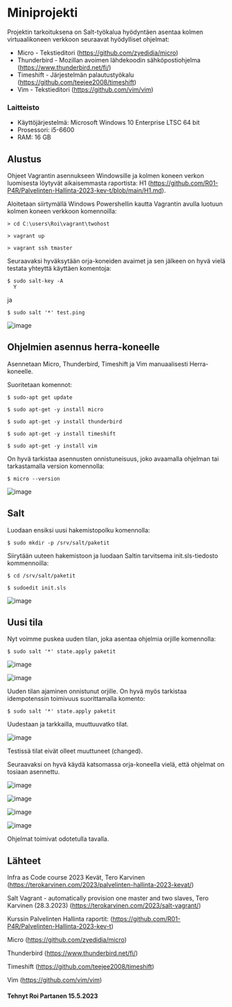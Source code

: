 # Miniprojekti


Projektin tarkoituksena on Salt-työkalua hyödyntäen asentaa kolmen virtuaalikoneen verkkoon seuraavat hyödylliset ohjelmat:

 * Micro - Tekstieditori (https://github.com/zyedidia/micro)
 * Thunderbird - Mozillan avoimen lähdekoodin sähköpostiohjelma (https://www.thunderbird.net/fi/)
 * Timeshift - Järjestelmän palautustyökalu (https://github.com/teejee2008/timeshift)
 * Vim - Tekstieditori (https://github.com/vim/vim)

 
### Laitteisto
 
* Käyttöjärjestelmä: Microsoft Windows 10 Enterprise LTSC 64 bit
* Prosessori: i5-6600
* RAM: 16 GB





## Alustus

Ohjeet Vagrantin asennukseen Windowsille ja kolmen koneen verkon luomisesta löytyvät aikaisemmasta raportista: H1 (https://github.com/R01-P4R/Palvelinten-Hallinta-2023-kev-t/blob/main/H1.md).

Aloitetaan siirtymällä Windows Powershellin kautta Vagrantin avulla luotuun kolmen koneen verkkoon komennoilla:

	> cd C:\users\Roi\vagrant\twohost

	> vagrant up

	> vagrant ssh tmaster

Seuraavaksi hyväksytään orja-koneiden avaimet ja sen jälkeen on hyvä vielä testata yhteyttä käyttäen komentoja:

    $ sudo salt-key -A
      Y
    
   ja
   
    $ sudo salt '*' test.ping
  
  ![image](https://github.com/R01-P4R/Miniprojekti/assets/106889187/f273158e-ed78-4745-9ea5-9bf84f28dd38)
  

   

## Ohjelmien asennus herra-koneelle

Asennetaan Micro, Thunderbird, Timeshift ja Vim manuaalisesti Herra-koneelle.

Suoritetaan komennot:

    $ sudo-apt get update
    
    $ sudo apt-get -y install micro
    
    $ sudo apt-get -y install thunderbird
    
    $ sudo apt-get -y install timeshift
    
    $ sudo apt-get -y install vim

On hyvä tarkistaa asennusten onnistuneisuus, joko avaamalla ohjelman tai tarkastamalla version komennolla:

    $ micro --version
    
![image](https://github.com/R01-P4R/Miniprojekti/assets/106889187/364b7070-c11d-49d9-956d-abf328652a27)


## Salt

Luodaan ensiksi uusi hakemistopolku komennolla:

    $ sudo mkdir -p /srv/salt/paketit
  
 Siirytään uuteen hakemistoon ja luodaan Saltin tarvitsema init.sls-tiedosto kommennoilla:
 
    $ cd /srv/salt/paketit
    
    $ sudoedit init.sls
    
 ![image](https://github.com/R01-P4R/Miniprojekti/assets/106889187/1836d03c-9327-4d30-83fe-0cb01948515c)


## Uusi tila 
 
 Nyt voimme puskea uuden tilan, joka asentaa ohjelmia orjille komennolla:
 
    $ sudo salt '*' state.apply paketit


![image](https://github.com/R01-P4R/Miniprojekti/assets/106889187/bc2a052e-f465-488d-82b0-0983cdc6ef90)

![image](https://github.com/R01-P4R/Miniprojekti/assets/106889187/0043dde9-f0b1-490c-8222-ba4b6e9da7de)

Uuden tilan ajaminen onnistunut orjille. On hyvä myös tarkistaa idempotenssin toimivuus suorittamalla komento:

    $ sudo salt '*' state.apply paketit 
    
Uudestaan ja tarkkailla, muuttuuvatko tilat.

![image](https://github.com/R01-P4R/Miniprojekti/assets/106889187/52b5118c-5ed4-4fa3-a818-8cc239110725)

Testissä tilat eivät olleet muuttuneet (changed).

Seuraavaksi on hyvä käydä katsomassa orja-koneella vielä, että ohjelmat on tosiaan asennettu.

![image](https://github.com/R01-P4R/Miniprojekti/assets/106889187/1429575e-b280-40ec-b26a-c6e1d547a866)

![image](https://github.com/R01-P4R/Miniprojekti/assets/106889187/8d758627-6ee5-454f-96d6-cfaa52ee3fd7)

![image](https://github.com/R01-P4R/Miniprojekti/assets/106889187/b7f78bd5-be17-4545-92ae-2d95c4df20a3)

![image](https://github.com/R01-P4R/Miniprojekti/assets/106889187/2348f573-4bb3-443e-80e6-953144625b11)

Ohjelmat toimivat odotetulla tavalla.



## Lähteet




Infra as Code course 2023 Kevät, Tero Karvinen (https://terokarvinen.com/2023/palvelinten-hallinta-2023-kevat/)

Salt Vagrant - automatically provision one master and two slaves, Tero Karvinen (28.3.2023) (https://terokarvinen.com/2023/salt-vagrant/)

Kurssin Palvelinten Hallinta raportit: (https://github.com/R01-P4R/Palvelinten-Hallinta-2023-kev-t)

Micro (https://github.com/zyedidia/micro)

Thunderbird (https://www.thunderbird.net/fi/)

Timeshift (https://github.com/teejee2008/timeshift)

Vim (https://github.com/vim/vim)


#### Tehnyt Roi Partanen 15.5.2023

